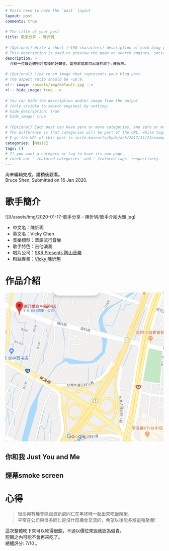 ```yaml
---
# Posts need to have the `post` layout
layout: post
comments: true

# The title of your post
title: 歌手分享 - 陳忻玥

# (Optional) Write a short (~150 characters) description of each blog post.
# This description is used to preview the page on search engines, social media, etc.
description: >
  介紹一位最近聽到非常棒的好聲音，電視歌唱節目出身的歌手:陳忻玥。

# (Optional) Link to an image that represents your blog post.
# The aspect ratio should be ~16:9.
<!-- image: /assets/img/default.jpg -->
<!-- hide_image: true -->

# You can hide the description and/or image from the output
# (only visible to search engines) by setting:
# hide_description: true
# hide_image: true

# (Optional) Each post can have zero or more categories, and zero or more tags.
# The difference is that categories will be part of the URL, while tags will not.
# E.g. the URL of this post is <site.baseurl>/hydejack/2017/11/23/example-content/
categories: [Music]
tags: []
# If you want a category or tag to have its own page,
# check out `_featured_categories` and `_featured_tags` respectively.
---
```

尚未編輯完成，請稍後觀看。<BR>
Bruce Shen, Submitted on 16 Jan 2020.


# 歌手簡介

![](/assets/img/2020-01-17-歌手分享 - 陳忻玥/歌手介紹大頭.jpg)

- 中文名：陳忻玥
- 英文名：Vicky Chen
- 音樂類型：華語流行音樂
- 歌手特色：吉他演奏 
- 唱片公司：[SKR Presents 陶山音樂](http://www.skrpresents.com/)
- 粉絲專業：[Vicky 陳忻玥](https://www.facebook.com/vickychenmusic/)


# 作品介紹
![](/assets/img/2020-01-13-資訊處聚餐/交通.png)
## 你和我 Just You and Me
## 煙幕smoke screen



# 心得
> 很高興有機會能跟資訊處同仁在年終時一起出來吃飯聚聚，<BR>
> 平常在公司與很多同仁是沒什麼機會交流的，希望以後能多辦這種聚餐!<BR>

這次整體吃下來可以吃得很飽，不過以價位來說我認為偏貴。<BR>
短期之內可能不會再來吃了。<BR>
總體評分: 7/10 。<BR>
